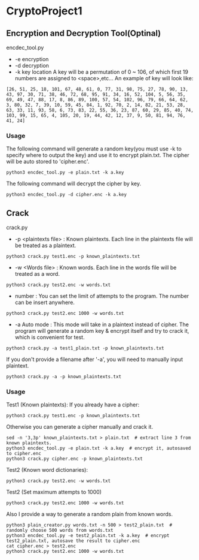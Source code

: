 # CryptoProject1

## Encryption and Decryption Tool(Optinal)
encdec_tool.py
+ -e encryption
+ -d decryption
+ -k key location
A key will be a permutation of 0 ~ 106, of which first 19 numbers are assigned to \<space\>,etc... An example of key will look like:
```
[26, 51, 25, 18, 101, 67, 48, 61, 0, 77, 31, 98, 75, 27, 78, 90, 13, 43, 97, 30, 71, 38, 46, 72, 68, 95, 91, 34, 16, 52, 104, 5, 56, 35, 69, 49, 47, 88, 17, 8, 86, 89, 100, 57, 54, 102, 96, 79, 66, 64, 62, 3, 80, 32, 7, 39, 10, 59, 45, 84, 1, 92, 70, 2, 14, 82, 21, 53, 28, 63, 33, 11, 93, 58, 6, 73, 83, 22, 55, 36, 23, 87, 60, 29, 85, 40, 74, 103, 99, 15, 65, 4, 105, 20, 19, 44, 42, 12, 37, 9, 50, 81, 94, 76, 41, 24]
```
### Usage
The following command will generate a random key(you must use -k to specify where to output the key) and use it to encrypt plain.txt. The cipher will be auto stored to 'cipher.enc'.
```
python3 encdec_tool.py -e plain.txt -k a.key
```

The following command will decrypt the cipher by key. 
```
python3 encdec_tool.py -d cipher.enc -k a.key
```

## Crack
crack.py
+ -p \<plaintexts file\> : Known plaintexts. Each line in the plaintexts file will be treated as a plaintext.
```
python3 crack.py test1.enc -p known_plaintexts.txt 
```
+ -w \<Words file\> : Known words. Each line in the words file will be treated as a word. 
```
python3 crack.py test2.enc -w words.txt
```

+ number : You can set the limit of attempts to the program. The number can be insert anywhere.
```
python3 crack.py test2.enc 1000 -w words.txt
```

+ -a Auto mode : 
This mode will take in a plaintext instead of cipher. The program will generate a random key & encrypt itself and try to crack it, which is convenient for test.
```
python3 crack.py -a test1_plain.txt -p known_plaintexts.txt
```
If you don't provide a filename after '-a', you will need to manually input plaintext.
```
python3 crack.py -a -p known_plaintexts.txt
```

### Usage

Test1 (Known plaintexts): 
If you already have a cipher:
```
python3 crack.py test1.enc -p known_plaintexts.txt
```

Otherwise you can generate a cipher manually and crack it.
```
sed -n '3,3p' known_plaintexts.txt > plain.txt  # extract line 3 from known plaintexts.
python3 encdec_tool.py -e plain.txt -k a.key  # encrypt it, autosaved to cipher.enc
python3 crack.py cipher.enc -p known_plaintexts.txt
```

Test2 (Known word dictionaries):
```
python3 crack.py test2.enc -w words.txt
```
Test2 (Set maximum attempts to 1000)
```
python3 crack.py test2.enc 1000 -w words.txt
```

Also I provide a way to generate a random plain from known words.
```
python3 plain_creator.py words.txt -n 500 > test2_plain.txt  # randomly choose 500 words from words.txt
python3 encdec_tool.py -e test2_plain.txt -k a.key  # encrypt test2_plain.txt, autosave the result to cipher.enc
cat cipher.enc > test2.enc  
python3 crack.py test2.enc 1000 -w words.txt
```
